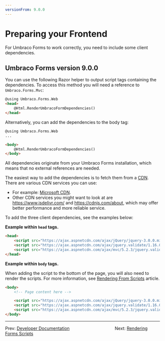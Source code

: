 ```yaml
---
versionFrom: 9.0.0
---
```


# Preparing your Frontend

For Umbraco Forms to work correctly, you need to include some client dependencies.

## Umbraco Forms version 9.0.0

You can use the following Razor helper to output script tags containing the dependencies. To access this method you will need a reference to `Umbraco.Forms.Mvc`:

```html
@using Umbraco.Forms.Web
<head>
    @Html.RenderUmbracoFormDependencies()
</head>
```

Alternatively, you can add the dependencies to the body tag:

```html
@using Umbraco.Forms.Web
...

<body>
    @Html.RenderUmbracoFormDependencies()
</body>
```

All dependencies originate from your Umbraco Forms installation, which means that no external references are needed.

The easiest way to add the dependencies is to fetch them from a [CDN](https://en.wikipedia.org/wiki/Content_delivery_network). There are various CDN services you can use:

- For example: [Microsoft CDN](https://docs.microsoft.com/en-us/aspnet/ajax/cdn/overview).
- Other CDN services you might want to look at are https://www.jsdelivr.com/ and https://cdnjs.com/about, which may offer better performance and more reliable service.

To add the three client dependencies, see the examples below:

**Example within `head` tags.**

```html
<head>
    <script src="https://ajax.aspnetcdn.com/ajax/jQuery/jquery-3.0.0.min.js"></script>
    <script src="https://ajax.aspnetcdn.com/ajax/jquery.validate/1.16.0/jquery.validate.min.js"></script>
    <script src="https://ajax.aspnetcdn.com/ajax/mvc/5.2.3/jquery.validate.unobtrusive.min.js"></script>
</head>
```

**Example within `body` tags.**

When adding the script to the bottom of the page, you will also need to render the scripts. For more information, see [Rendering From Scripts](../Rendering-Scripts/index.md) article.

```html
<body>
    <!-- Page content here -->

    <script src="https://ajax.aspnetcdn.com/ajax/jQuery/jquery-3.0.0.min.js"></script>
    <script src="https://ajax.aspnetcdn.com/ajax/jquery.validate/1.16.0/jquery.validate.min.js"></script>
    <script src="https://ajax.aspnetcdn.com/ajax/mvc/5.2.3/jquery.validate.unobtrusive.min.js"></script>
</body>
```

---

Prev: [Developer Documentation](../index.md) &emsp; &emsp; &emsp; &emsp; &emsp; &emsp; &emsp; &emsp; Next: [Rendering Forms Scripts](../Rendering-Scripts/index.md)
